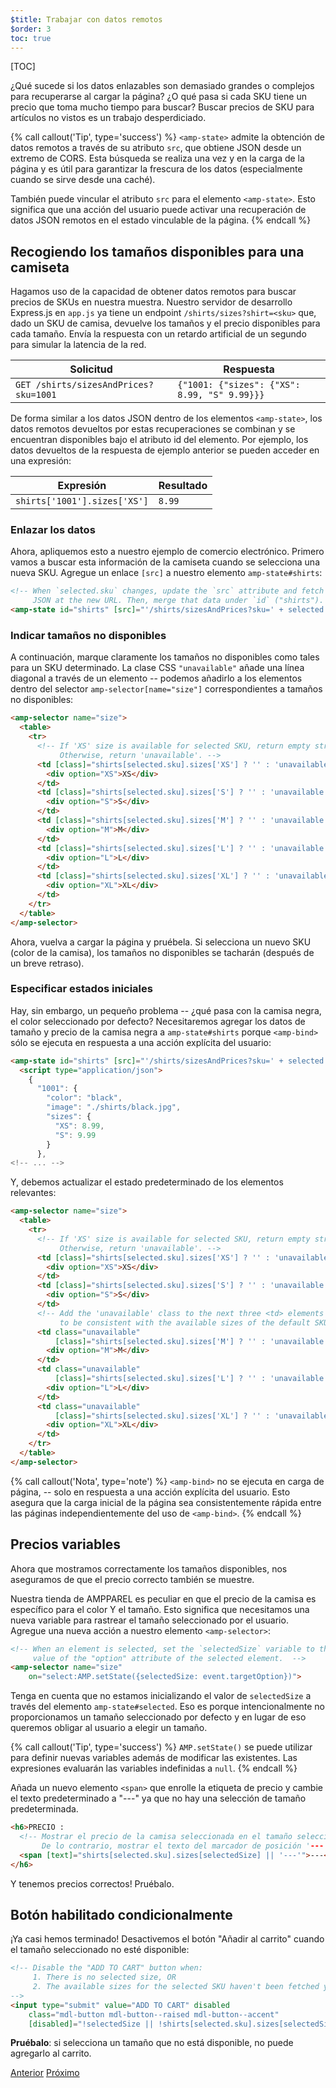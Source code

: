 ```yaml
---
$title: Trabajar con datos remotos
$order: 3
toc: true
---
```


[TOC]

¿Qué sucede si los datos enlazables son demasiado grandes o complejos para recuperarse al cargar la página? ¿O qué pasa si cada SKU tiene un precio que toma mucho tiempo para buscar? Buscar precios de SKU para artículos no vistos es un trabajo desperdiciado.

{% call callout('Tip', type='success') %}
`<amp-state>` admite la obtención de datos remotos a través de su atributo `src`, que obtiene JSON desde un extremo de CORS. Esta búsqueda se realiza una vez y en la carga de la página y es útil para garantizar la frescura de los datos (especialmente cuando se sirve desde una caché).

También puede vincular el atributo `src` para el elemento `<amp-state>`. Esto significa que una acción del usuario puede activar una recuperación de datos JSON remotos en el estado vinculable de la página.
{% endcall %}

## Recogiendo los tamaños disponibles para una camiseta

Hagamos uso de la capacidad de obtener datos remotos para buscar precios de SKUs en nuestra muestra. Nuestro servidor de desarrollo Express.js en `app.js` ya tiene un endpoint `/shirts/sizes?shirt=<sku>` que, dado un SKU de camisa, devuelve los tamaños y el precio disponibles para cada tamaño. Envía la respuesta con un retardo artificial de un segundo para simular la latencia de la red.


|  Solicitud                            | Respuesta |
|---------------------------------------|-----------|
| `GET /shirts/sizesAndPrices?sku=1001` | `{"1001: {"sizes": {"XS": 8.99, "S" 9.99}}}` |  

De forma similar a los datos JSON dentro de los elementos `<amp-state>`, los datos remotos devueltos por estas recuperaciones se combinan y se encuentran disponibles bajo el atributo id del elemento. Por ejemplo, los datos devueltos de la respuesta de ejemplo anterior se pueden acceder en una expresión:


|  Expresión                   | Resultado |
|------------------------------|-----------|
| `shirts['1001'].sizes['XS']` | `8.99`    |

### Enlazar los datos

Ahora, apliquemos esto a nuestro ejemplo de comercio electrónico. Primero vamos a buscar esta información de la camiseta cuando se selecciona una nueva SKU. Agregue un enlace `[src]` a nuestro elemento `amp-state#shirts`:

```html
<!-- When `selected.sku` changes, update the `src` attribute and fetch
     JSON at the new URL. Then, merge that data under `id` ("shirts"). -->
<amp-state id="shirts" [src]="'/shirts/sizesAndPrices?sku=' + selected.sku">
```

### Indicar tamaños no disponibles

A continuación, marque claramente los tamaños no disponibles como tales para un SKU determinado. La clase CSS `"unavailable"` añade una línea diagonal a través de un elemento -- podemos añadirlo a los elementos dentro del selector `amp-selector[name="size"]`  correspondientes a tamaños no disponibles:

```html
<amp-selector name="size">
  <table>
    <tr>
      <!-- If 'XS' size is available for selected SKU, return empty string.
           Otherwise, return 'unavailable'. -->
      <td [class]="shirts[selected.sku].sizes['XS'] ? '' : 'unavailable'">
        <div option="XS">XS</div>
      </td>
      <td [class]="shirts[selected.sku].sizes['S'] ? '' : 'unavailable'">
        <div option="S">S</div>
      </td>
      <td [class]="shirts[selected.sku].sizes['M'] ? '' : 'unavailable'">
        <div option="M">M</div>
      </td>
      <td [class]="shirts[selected.sku].sizes['L'] ? '' : 'unavailable'">
        <div option="L">L</div>
      </td>
      <td [class]="shirts[selected.sku].sizes['XL'] ? '' : 'unavailable'">
        <div option="XL">XL</div>
      </td>
    </tr>
  </table>
</amp-selector>
```

Ahora, vuelva a cargar la página y pruébela. Si selecciona un nuevo SKU (color de la camisa), los tamaños no disponibles se tacharán (después de un breve retraso).

### Especificar estados iniciales

Hay, sin embargo, un pequeño problema -- ¿qué pasa con la camisa negra, el color seleccionado por defecto? Necesitaremos agregar los datos de tamaño y precio de la camisa negra a `amp-state#shirts` porque `<amp-bind>` sólo se ejecuta en respuesta a una acción explícita del usuario:


```html
<amp-state id="shirts" [src]="'/shirts/sizesAndPrices?sku=' + selected.sku">
  <script type="application/json">
    {
      "1001": {
        "color": "black",
        "image": "./shirts/black.jpg",
        "sizes": {
          "XS": 8.99,
          "S": 9.99
        }
      },
<!-- ... -->
```

Y, debemos actualizar el estado predeterminado de los elementos relevantes:

```html
<amp-selector name="size">
  <table>
    <tr>
      <!-- If 'XS' size is available for selected SKU, return empty string.
           Otherwise, return 'unavailable'. -->
      <td [class]="shirts[selected.sku].sizes['XS'] ? '' : 'unavailable'">
        <div option="XS">XS</div>
      </td>
      <td [class]="shirts[selected.sku].sizes['S'] ? '' : 'unavailable'">
        <div option="S">S</div>
      </td>
      <!-- Add the 'unavailable' class to the next three <td> elements
           to be consistent with the available sizes of the default SKU. -->
      <td class="unavailable" 
          [class]="shirts[selected.sku].sizes['M'] ? '' : 'unavailable'">
        <div option="M">M</div>
      </td>
      <td class="unavailable" 
          [class]="shirts[selected.sku].sizes['L'] ? '' : 'unavailable'">
        <div option="L">L</div>
      </td>
      <td class="unavailable" 
          [class]="shirts[selected.sku].sizes['XL'] ? '' : 'unavailable'">
        <div option="XL">XL</div>
      </td>
    </tr>
  </table>
</amp-selector>
```

{% call callout('Nota', type='note') %}
`<amp-bind>` no se ejecuta en carga de página, -- solo en respuesta a una acción explícita del usuario. Esto asegura que la carga inicial de la página sea consistentemente rápida entre las páginas independientemente del uso de `<amp-bind>`.
{% endcall %}

## Precios variables

Ahora que mostramos correctamente los tamaños disponibles, nos aseguramos de que el precio correcto también se muestre.

Nuestra tienda de AMPPAREL es peculiar en que el precio de la camisa es específico para el color Y el tamaño. Esto significa que necesitamos una nueva variable para rastrear el tamaño seleccionado por el usuario. Agregue una nueva acción a nuestro elemento `<amp-selector>`:

```html
<!-- When an element is selected, set the `selectedSize` variable to the
     value of the "option" attribute of the selected element.  -->
<amp-selector name="size" 
    on="select:AMP.setState({selectedSize: event.targetOption})">
```

Tenga en cuenta que no estamos inicializando el valor de `selectedSize` a través del elemento `amp-state#selected`. Eso es porque intencionalmente no proporcionamos un tamaño seleccionado por defecto y en lugar de eso queremos obligar al usuario a elegir un tamaño.

{% call callout('Tip', type='success') %}
`AMP.setState()` se puede utilizar para definir nuevas variables además de modificar las existentes. Las expresiones evaluarán las variables indefinidas a `null`.
{% endcall %}

Añada un nuevo elemento `<span>` que enrolle la etiqueta de precio y cambie el texto predeterminado a "---" ya que no hay una selección de tamaño predeterminada.

```html
<h6>PRECIO :
  <!-- Mostrar el precio de la camisa seleccionada en el tamaño seleccionado si está disponible. 
       De lo contrario, mostrar el texto del marcador de posición '---'. -->
  <span [text]="shirts[selected.sku].sizes[selectedSize] || '---'">---</span>
</h6>
```

Y tenemos precios correctos! Pruébalo.

## Botón habilitado condicionalmente

¡Ya casi hemos terminado! Desactivemos el botón "Añadir al carrito" cuando el tamaño seleccionado no esté disponible:

```html
<!-- Disable the "ADD TO CART" button when:
     1. There is no selected size, OR
     2. The available sizes for the selected SKU haven't been fetched yet
-->
<input type="submit" value="ADD TO CART" disabled
    class="mdl-button mdl-button--raised mdl-button--accent"
    [disabled]="!selectedSize || !shirts[selected.sku].sizes[selectedSize]">
```

**Pruébalo**:  si selecciona un tamaño que no está disponible, no puede agregarlo al carrito.

<div class="prev-next-buttons">
  <a class="button prev-button" href="/es/docs/tutorials/interactivity/advanced-interactivity.html"><span class="arrow-prev">Anterior</span></a>
  <a class="button next-button" href="/es/docs/tutorials/interactivity/wrapping-up.html"><span class="arrow-next">Próximo</span></a>
</div>
